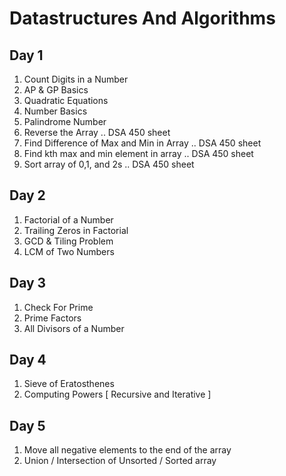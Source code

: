 # Datastructures And Algorithms
  
## Day 1
  
1. Count Digits in a Number  
2. AP & GP Basics  
3. Quadratic Equations  
4. Number Basics  
5. Palindrome Number  
6. Reverse the Array .. DSA 450 sheet  
7. Find Difference of Max and Min in Array .. DSA 450 sheet  
8. Find kth max and min element in array .. DSA 450 sheet  
9. Sort array of 0,1, and 2s .. DSA 450 sheet  
  
## Day 2  
  
1. Factorial of a Number  
2. Trailing Zeros in Factorial  
3. GCD & Tiling Problem  
4. LCM of Two Numbers  

## Day 3  

1. Check For Prime  
2. Prime Factors  
3. All Divisors of a Number  

## Day 4  

1. Sieve of Eratosthenes  
2. Computing Powers [ Recursive and Iterative ]  

## Day 5 

1. Move all negative elements to the end of the array 
2. Union / Intersection of Unsorted / Sorted array 

